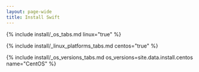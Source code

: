 ```yaml
---
layout: page-wide
title: Install Swift
---
```


{% include install/_os_tabs.md linux="true" %}

{% include install/_linux_platforms_tabs.md centos="true" %}

{% include install/_os_versions_tabs.md os_versions=site.data.install.centos  name="CentOS" %}
